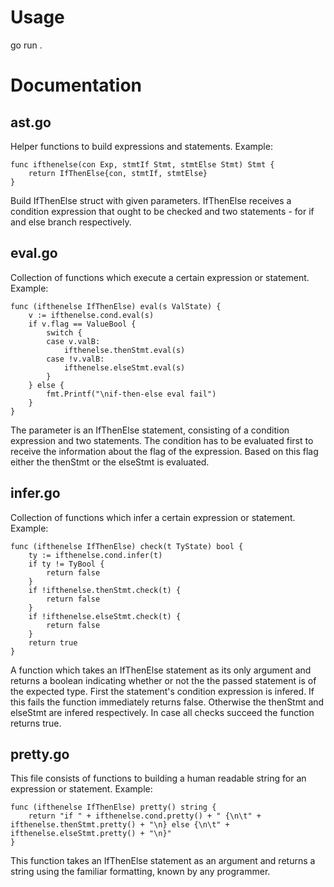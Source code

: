 # Usage
go run .

# Documentation
## ast.go
Helper functions to build expressions and statements.
Example:
```
func ifthenelse(con Exp, stmtIf Stmt, stmtElse Stmt) Stmt {
	return IfThenElse{con, stmtIf, stmtElse}
}
```
Build IfThenElse struct with given parameters. IfThenElse receives a condition expression that ought to be checked and two statements - for if and else branch respectively.

## eval.go
Collection of functions which execute a certain expression or statement.
Example:
```
func (ifthenelse IfThenElse) eval(s ValState) {
	v := ifthenelse.cond.eval(s)
	if v.flag == ValueBool {
		switch {
		case v.valB:
			ifthenelse.thenStmt.eval(s)
		case !v.valB:
			ifthenelse.elseStmt.eval(s)
		}
	} else {
		fmt.Printf("\nif-then-else eval fail")
	}
}
```
The parameter is an IfThenElse statement, consisting of a condition expression and two statements. The condition has to be evaluated first to receive the information about the flag of the expression. Based on this flag either the thenStmt or the elseStmt is evaluated.

## infer.go
Collection of functions which infer a certain expression or statement.
Example:
```
func (ifthenelse IfThenElse) check(t TyState) bool {
	ty := ifthenelse.cond.infer(t)
	if ty != TyBool {
		return false
	}
	if !ifthenelse.thenStmt.check(t) {
		return false
	}
	if !ifthenelse.elseStmt.check(t) {
		return false
	}
	return true
}
```
A function which takes an IfThenElse statement as its only argument and returns a boolean indicating whether or not the the passed statement is of the expected type. First the statement's condition expression is infered. If this fails the function immediately returns false. Otherwise the thenStmt and elseStmt are infered respectively. In case all checks succeed the function returns true.

## pretty.go
This file consists of functions to building a human readable string for an expression or statement. 
Example:
```
func (ifthenelse IfThenElse) pretty() string {
	return "if " + ifthenelse.cond.pretty() + " {\n\t" + ifthenelse.thenStmt.pretty() + "\n} else {\n\t" + ifthenelse.elseStmt.pretty() + "\n}"
}
```
This function takes an IfThenElse statement as an argument and returns a string using the familiar formatting, known by any programmer.
